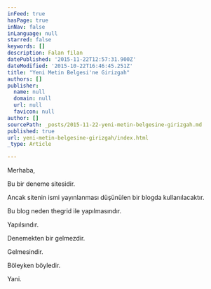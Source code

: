 ```yaml
---
inFeed: true
hasPage: true
inNav: false
inLanguage: null
starred: false
keywords: []
description: Falan filan
datePublished: '2015-11-22T12:57:31.900Z'
dateModified: '2015-10-22T16:46:45.251Z'
title: "Yeni Metin Belgesi'ne Girizgah"
authors: []
publisher:
  name: null
  domain: null
  url: null
  favicon: null
author: []
sourcePath: _posts/2015-11-22-yeni-metin-belgesine-girizgah.md
published: true
url: yeni-metin-belgesine-girizgah/index.html
_type: Article

---
```

Merhaba,

Bu bir deneme sitesidir.

Ancak sitenin ismi yayınlanması düşünülen bir blogda  kullanılacaktır.

Bu blog neden thegrid ile yapılmasındır.

Yapılsındır.

Denemekten bir gelmezdir.

Gelmesindir.

Böleyken böyledir.

Yani.